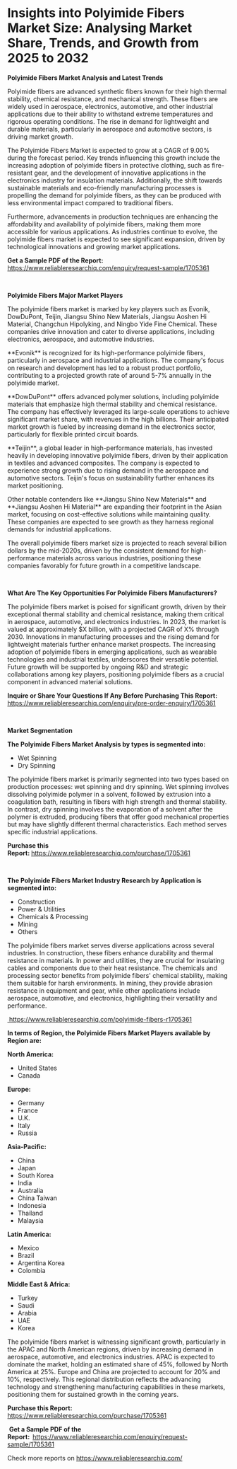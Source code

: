 <p><h1>Insights into Polyimide Fibers Market Size: Analysing Market Share, Trends, and Growth from 2025 to 2032</h1></p><p><strong>Polyimide Fibers Market Analysis and Latest Trends</strong></p>
<p><p>Polyimide fibers are advanced synthetic fibers known for their high thermal stability, chemical resistance, and mechanical strength. These fibers are widely used in aerospace, electronics, automotive, and other industrial applications due to their ability to withstand extreme temperatures and rigorous operating conditions. The rise in demand for lightweight and durable materials, particularly in aerospace and automotive sectors, is driving market growth.</p><p>The Polyimide Fibers Market is expected to grow at a CAGR of 9.00% during the forecast period. Key trends influencing this growth include the increasing adoption of polyimide fibers in protective clothing, such as fire-resistant gear, and the development of innovative applications in the electronics industry for insulation materials. Additionally, the shift towards sustainable materials and eco-friendly manufacturing processes is propelling the demand for polyimide fibers, as they can be produced with less environmental impact compared to traditional fibers.</p><p>Furthermore, advancements in production techniques are enhancing the affordability and availability of polyimide fibers, making them more accessible for various applications. As industries continue to evolve, the polyimide fibers market is expected to see significant expansion, driven by technological innovations and growing market applications.</p></p>
<p><strong>Get a Sample PDF of the Report:&nbsp;</strong> <a href="https://www.reliableresearchiq.com/enquiry/request-sample/1705361?utm_campaign=2638&utm_medium=2&utm_source=Github&utm_content=ia&utm_term=28022025&utm_id=polyimide-fibers">https://www.reliableresearchiq.com/enquiry/request-sample/1705361</a></p>
<p>&nbsp;</p>
<p><strong>Polyimide Fibers Major Market Players</strong></p>
<p><p>The polyimide fibers market is marked by key players such as Evonik, DowDuPont, Teijin, Jiangsu Shino New Materials, Jiangsu Aoshen Hi Material, Changchun Hipolyking, and Ningbo Yide Fine Chemical. These companies drive innovation and cater to diverse applications, including electronics, aerospace, and automotive industries.</p><p>**Evonik** is recognized for its high-performance polyimide fibers, particularly in aerospace and industrial applications. The company's focus on research and development has led to a robust product portfolio, contributing to a projected growth rate of around 5-7% annually in the polyimide market.</p><p>**DowDuPont** offers advanced polymer solutions, including polyimide materials that emphasize high thermal stability and chemical resistance. The company has effectively leveraged its large-scale operations to achieve significant market share, with revenues in the high billions. Their anticipated market growth is fueled by increasing demand in the electronics sector, particularly for flexible printed circuit boards.</p><p>**Teijin**, a global leader in high-performance materials, has invested heavily in developing innovative polyimide fibers, driven by their application in textiles and advanced composites. The company is expected to experience strong growth due to rising demand in the aerospace and automotive sectors. Teijin's focus on sustainability further enhances its market positioning.</p><p>Other notable contenders like **Jiangsu Shino New Materials** and **Jiangsu Aoshen Hi Material** are expanding their footprint in the Asian market, focusing on cost-effective solutions while maintaining quality. These companies are expected to see growth as they harness regional demands for industrial applications.</p><p>The overall polyimide fibers market size is projected to reach several billion dollars by the mid-2020s, driven by the consistent demand for high-performance materials across various industries, positioning these companies favorably for future growth in a competitive landscape.</p></p>
<p>&nbsp;</p>
<p><strong>What Are The Key Opportunities For Polyimide Fibers Manufacturers?</strong></p>
<p><p>The polyimide fibers market is poised for significant growth, driven by their exceptional thermal stability and chemical resistance, making them critical in aerospace, automotive, and electronics industries. In 2023, the market is valued at approximately $X billion, with a projected CAGR of X% through 2030. Innovations in manufacturing processes and the rising demand for lightweight materials further enhance market prospects. The increasing adoption of polyimide fibers in emerging applications, such as wearable technologies and industrial textiles, underscores their versatile potential. Future growth will be supported by ongoing R&D and strategic collaborations among key players, positioning polyimide fibers as a crucial component in advanced material solutions.</p></p>
<p><strong>Inquire or Share Your Questions If Any Before Purchasing This Report:</strong> <a href="https://www.reliableresearchiq.com/enquiry/pre-order-enquiry/1705361?utm_campaign=2638&utm_medium=2&utm_source=Github&utm_content=ia&utm_term=28022025&utm_id=polyimide-fibers">https://www.reliableresearchiq.com/enquiry/pre-order-enquiry/1705361</a></p>
<p>&nbsp;</p>
<p><strong>Market Segmentation</strong></p>
<p><strong>The Polyimide Fibers Market Analysis by types is segmented into:</strong></p>
<p><ul><li>Wet Spinning</li><li>Dry Spinning</li></ul></p>
<p><p>The polyimide fibers market is primarily segmented into two types based on production processes: wet spinning and dry spinning. Wet spinning involves dissolving polyimide polymer in a solvent, followed by extrusion into a coagulation bath, resulting in fibers with high strength and thermal stability. In contrast, dry spinning involves the evaporation of a solvent after the polymer is extruded, producing fibers that offer good mechanical properties but may have slightly different thermal characteristics. Each method serves specific industrial applications.</p></p>
<p><strong>Purchase this Report:&nbsp;</strong><a href="https://www.reliableresearchiq.com/purchase/1705361?utm_campaign=2638&utm_medium=2&utm_source=Github&utm_content=ia&utm_term=28022025&utm_id=polyimide-fibers">https://www.reliableresearchiq.com/purchase/1705361</a></p>
<p>&nbsp;</p>
<p><strong>The Polyimide Fibers Market Industry Research by Application is segmented into:</strong></p>
<p><ul><li>Construction</li><li>Power & Utilities</li><li>Chemicals & Processing</li><li>Mining</li><li>Others</li></ul></p>
<p><p>The polyimide fibers market serves diverse applications across several industries. In construction, these fibers enhance durability and thermal resistance in materials. In power and utilities, they are crucial for insulating cables and components due to their heat resistance. The chemicals and processing sector benefits from polyimide fibers' chemical stability, making them suitable for harsh environments. In mining, they provide abrasion resistance in equipment and gear, while other applications include aerospace, automotive, and electronics, highlighting their versatility and performance.</p></p>
<p><a href="https://www.reliableresearchiq.com/polyimide-fibers-r1705361?utm_campaign=2638&utm_medium=2&utm_source=Github&utm_content=ia&utm_term=28022025&utm_id=polyimide-fibers">&nbsp;https://www.reliableresearchiq.com/polyimide-fibers-r1705361</a></p>
<p><strong>In terms of Region, the Polyimide Fibers Market Players available by Region are:</strong></p>
<p>
    <p> <strong> North America: </strong>
        <ul>
            <li>United States</li>
            <li>Canada</li>
        </ul>
        </p> 
    <p> <strong> Europe: </strong>
        <ul>
            <li>Germany</li>
            <li>France</li>
            <li>U.K.</li>
            <li>Italy</li>
            <li>Russia</li>
        </ul>
        </p> 
    <p> <strong> Asia-Pacific: </strong>
        <ul>
            <li>China</li>
            <li>Japan</li>
            <li>South Korea</li>
            <li>India</li>
            <li>Australia</li>
            <li>China Taiwan</li>
            <li>Indonesia</li>
            <li>Thailand</li>
            <li>Malaysia</li>
        </ul>
        </p> 
    <p> <strong> Latin America: </strong>
        <ul>
            <li>Mexico</li>
            <li>Brazil</li>
            <li>Argentina Korea</li>
            <li>Colombia</li>
        </ul>
        </p> 
    <p> <strong> Middle East & Africa: </strong>
        <ul>
            <li>Turkey</li>
            <li>Saudi</li>
            <li>Arabia</li>
            <li>UAE</li>
            <li>Korea</li>
        </ul>
    </p>
    </p>
<p><p>The polyimide fibers market is witnessing significant growth, particularly in the APAC and North American regions, driven by increasing demand in aerospace, automotive, and electronics industries. APAC is expected to dominate the market, holding an estimated share of 45%, followed by North America at 25%. Europe and China are projected to account for 20% and 10%, respectively. This regional distribution reflects the advancing technology and strengthening manufacturing capabilities in these markets, positioning them for sustained growth in the coming years.</p></p>
<p><strong>Purchase this Report: </strong><a href="https://www.reliableresearchiq.com/purchase/1705361?utm_campaign=2638&utm_medium=2&utm_source=Github&utm_content=ia&utm_term=28022025&utm_id=polyimide-fibers">https://www.reliableresearchiq.com/purchase/1705361</a></p>
<p>&nbsp;<strong>Get a Sample PDF of the Report:&nbsp;&nbsp;</strong><a href="https://www.reliableresearchiq.com/enquiry/request-sample/1705361?utm_campaign=2638&utm_medium=2&utm_source=Github&utm_content=ia&utm_term=28022025&utm_id=polyimide-fibers">https://www.reliableresearchiq.com/enquiry/request-sample/1705361</a></p>
<p><strong></strong></p>
<p>Check more reports on <a href="https://www.reliableresearchiq.com/?utm_campaign=2638&utm_medium=2&utm_source=Github&utm_content=ia&utm_term=28022025&utm_id=polyimide-fibers">https://www.reliableresearchiq.com/</a></p>